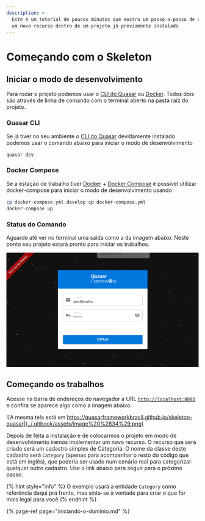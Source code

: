 ```yaml
---
description: >-
  Este é um tutorial de poucos minutos que mostra um passo-a-passo de como criar
  um novo recurso dentro de um projeto já previamente instalado
---
```


# Começando com o Skeleton

## Iniciar o modo de desenvolvimento

Para rodar o projeto podemos usar o [CLI do Quasar](https://quasar.dev/quasar-cli/cli-documentation/commands-list#dev) ou [Docker](https://docs.docker.com/install). Todos dois são através de linha de comando com o terminal aberto na pasta raiz do projeto.

### Quasar CLI

Se já tiver no seu ambiente o [CLI do Quasar](https://quasar.dev/quasar-cli/cli-documentation/commands-list#dev) devidamente instalado podemos usar o comando abaixo para iniciar o modo de desenvolvimento

```bash
quasar dev
```

### Docker Compose

Se a estação de trabalho tiver [Docker](https://docs.docker.com/install) + [Docker Compose](https://docs.docker.com/compose/install) é possível utilizar docker-compose para iniciar o modo de desenvolvimento usando

```bash
cp docker-compose.yml.develop cp docker-compose.yml
docker-compose up
```

### Status do Comando

Aguarde até ver no terminal uma saída como a da imagem abaixo. Neste ponto seu projeto estará pronto para iniciar os trabalhos.

![](../.gitbook/assets/image%20%2836%29.png)

## Começando os trabalhos

Acesse na barra de endereços do navegador a URL [`http://localhost:8080`](http://localhost:8080) e confira se aparece algo como a imagem abaixo.

![A mesma tela est&#xE1; em https://quasarframeworkbrasil.github.io/skeleton-quasar](../.gitbook/assets/image%20%2834%29.png)

Depois de feita a instalação e de colocarmos o projeto em modo de desenvolvimento iremos implementar um novo recurso. O recurso que será criado será um cadastro simples de Categoria. O nome da classe deste cadastro será `Category`  \(apenas para acompanhar o resto do código que está em inglês\), que poderia ser usado num cenário real para categorizar qualquer outro cadastro. Use o link abaixo para seguir para o próximo passo.

{% hint style="info" %}
O exemplo usará a entidade `Category` como referência daqui pra frente, mas sinta-se à vontade para criar o que for mais legal para você
{% endhint %}

{% page-ref page="iniciando-o-dominio.md" %}



